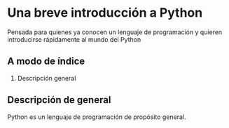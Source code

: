 # Una breve introducción a Python

Pensada para quienes ya conocen un lenguaje de programación y quieren introducirse rápidamente al mundo del Python

## A modo de índice

1. Descripción general

## Descripción de general

Python es un lenguaje de programación de propósito general. 